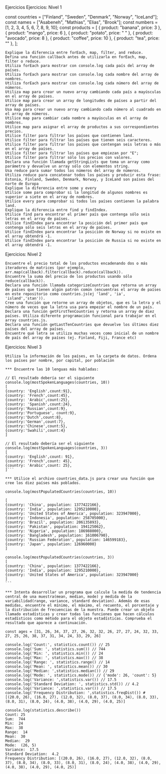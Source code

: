 Ejercicios
Ejercicios: Nivel 1

const countries = ["Finland", "Sweden", "Denmark", "Norway", "IceLand"];
const names = ["Asabeneh", "Mathias", "Elias", "Brook"];
const numbers = [1, 2, 3, 4, 5, 6, 7, 8, 9, 10];
const products = [
  { product: "banana", price: 3 },
  { product: "mango", price: 6 },
  { product: "potato", price: " " },
  { product: "avocado", price: 8 },
  { product: "coffee", price: 10 },
  { product: "tea", price: "" },
];

    Explique la diferencia entre forEach, map, filter, and reduce.
    Defina una función callback antes de utilizarla en forEach, map, filter o reduce.
    Utiliza forEach para mostrar con console.log cada país del array de países.
    Utiliza forEach para mostrar con console.log cada nombre del array de nombres.
    Utiliza forEach para mostrar con console.log cada número del array de números.
    Utiliza map para crear un nuevo array cambiando cada país a mayúsculas en el array de países.
    Utilice map para crear un array de longitudes de países a partir del array de países.
    Usa map para crear un nuevo array cambiando cada número al cuadrado en el array de números.
    Utilice map para cambiar cada nombre a mayúsculas en el array de nombres.
    Utilice map para asignar el array de productos a sus correspondientes precios.
    Utilice filter para filtrar los países que contienen land.
    Utilice filter para filtrar los países que tienen seis caracteres.
    Utilice filter para filtrar los países que contengan seis letras o más en el array de países.
    Utilice filter para filtrar los países que empiezan por "E";
    Utilice filter para filtrar sólo los precios con valores.
    Declara una función llamada getStringLists que toma un array como parámetro y devuelve un array sólo con elementos string.
    Usa reduce para sumar todos los números del array de números.
    Utiliza reduce para concatenar todos los países y producir esta frase: Estonia, Finland, Sweden, Denmark, Norway, y IceLand son países del norte de Europa
    Explique la diferencia entre some y every
    Utilice some para comprobar si la longitud de algunos nombres es superior a siete en el array de nombres.
    Utilice every para comprobar si todos los países contienen la palabra land.
    Explique la diferencia entre find y findIndex.
    Utilice find para encontrar el primer país que contenga sólo seis letras en el array de países.
    Utilice findIndex para encontrar la posición del primer país que contenga sólo seis letras en el array de países.
    Utilice findIndex para encontrar la posición de Norway si no existe en el array obtendrá -1.
    Utilice findIndex para encontrar la posición de Russia si no existe en el array obtendrá -1.

Ejercicios: Nivel 2

    Encuentre el precio total de los productos encadenando dos o más iteradores de matrices (por ejemplo, arr.map(callback).filter(callback).reduce(callback)).
    Encuentre la suma del precio de los productos usando sólo reduce(callback)).
    Declara una función llamada categorizeCountries que retorna un array de países que tienen algún patrón común (encuentras el array de países en este repositorio como countries.js(ej 'land', 'ia', 'island','stan')).
    Cree una función que retorne un array de objetos, que es la letra y el número de veces que la letra usa para empezar el nombre de un país.
    Declara una función getFirstTenCountries y retorna un array de diez países. Utiliza diferente programación funcional para trabajar en el array countries.js.
    Declara una función getLastTenCountries que devuelve los últimos diez países del array de países.
    Encuentre qué letra se utiliza muchas veces como inicial de un nombre de país del array de países (ej. Finland, Fiji, France etc)

Ejercicios: Nivel 3

    Utiliza la información de los países, en la carpeta de datos. Ordena los países por nombre, por capital, por población

    *** Encuentre las 10 lenguas más habladas:

    // El resultado debería ser el siguiente
    console.log(mostSpokenLanguages(countries, 10))
    [
    {country: 'English',count:91},
    {country: 'French',count:45},
    {country: 'Arabic',count:25},
    {country: 'Spanish',count:24},
    {country:'Russian',count:9},
    {country:'Portuguese', count:9},
    {country:'Dutch',count:8},
    {country:'German',count:7},
    {country:'Chinese',count:5},
    {country:'Swahili',count:4}
    ]

    // El resultado debería ser el siguiente
    console.log(mostSpokenLanguages(countries, 3))
    [
    {country: 'English',count: 91},
    {country: 'French',count: 45},
    {country: 'Arabic',count: 25},
    ]```

    *** Utilice el archivo countries_data.js para crear una función que cree los diez países más poblados.

    console.log(mostPopulatedCountries(countries, 10))

    [
    {country: 'China', population: 1377422166},
    {country: 'India', population: 1295210000},
    {country: 'United States of America', population: 323947000},
    {country: 'Indonesia', population: 258705000},
    {country: 'Brazil', population: 206135893},
    {country: 'Pakistan', population: 194125062},
    {country: 'Nigeria', population: 186988000},
    {country: 'Bangladesh', population: 161006790},
    {country: 'Russian Federation', population: 146599183},
    {country: 'Japan', population: 126960000}
    ]

    console.log(mostPopulatedCountries(countries, 3))
    [
    {country: 'China', population: 1377422166},
    {country: 'India', population: 1295210000},
    {country: 'United States of America', population: 323947000}
    ]
    ```

    *** Intenta desarrollar un programa que calcule la medida de tendencia central de una muestra(mean, median, mode) y medida de la variabilidad(range, variance, standard deviation). Además de esas medidas, encuentre el mínimo, el máximo, el recuento, el porcentaje y la distribución de frecuencias de la muestra. Puede crear un objeto llamado estadísticas y crear todas las funciones que hacen cálculos estadísticos como método para el objeto estadísticas. Comprueba el resultado que aparece a continuación.

    const ages = [31, 26, 34, 37, 27, 26, 32, 32, 26, 27, 27, 24, 32, 33, 27, 25, 26, 38, 37, 31, 34, 24, 33, 29, 26]

    console.log('Count:', statistics.count()) // 25
    console.log('Sum: ', statistics.sum()) // 744
    console.log('Min: ', statistics.min()) // 24
    console.log('Max: ', statistics.max()) // 38
    console.log('Range: ', statistics.range() // 14
    console.log('Mean: ', statistics.mean()) // 30
    console.log('Median: ',statistics.median()) // 29
    console.log('Mode: ', statistics.mode()) // {'mode': 26, 'count': 5}
    console.log('Variance: ',statistics.var()) // 17.5
    console.log('Standard Deviation: ', statistics.std()) // 4.2
    console.log('Variance: ',statistics.var()) // 17.5
    console.log('Frequency Distribution: ',statistics.freqDist()) # [(20.0, 26), (16.0, 27), (12.0, 32), (8.0, 37), (8.0, 34), (8.0, 33), (8.0, 31), (8.0, 24), (4.0, 38), (4.0, 29), (4.0, 25)]

    console.log(statistics.describe())
    Count: 25
    Sum:  744
    Min:  24
    Max:  38
    Range:  14
    Mean:  30
    Median:  29
    Mode:  (26, 5)
    Variance:  17.5
    Standard Deviation:  4.2
    Frequency Distribution: [(20.0, 26), (16.0, 27), (12.0, 32), (8.0, 37), (8.0, 34), (8.0, 33), (8.0, 31), (8.0, 24), (4.0, 38), (4.0, 29), (4.0, 38), (4.0, 29), (4.0, 25)]